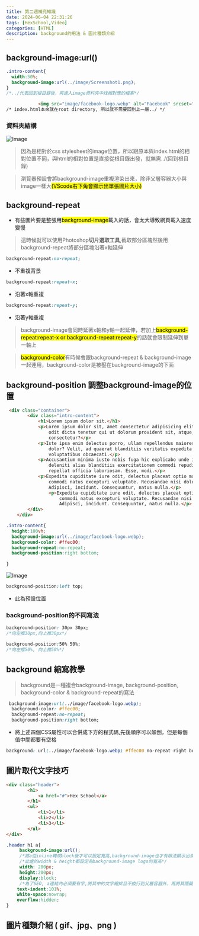 ```yaml
---
title: 第二週補充知識
date: 2024-06-04 22:31:26
tags: [HexSchool,Video]
categories: [HTML]
description: background的用法 & 圖片種類介紹
---
```

## background-image:url()

```css
.intro-content{
  width:50%;
  background-image:url(../image/Screenshot1.png);
}
/*../代表回到根目錄後，再進入image資料夾中找相對應的檔案*/
```
```html
            <img src="image/facebook-logo.webp" alt="Facebook" srcset="">
/* index.html本來就在root directory, 所以就不需要回到上一層../ */
```
### 資料夾結構
![Image](https://i.imgur.com/KaWU84t.png)
>因為是相對於css stylesheet的image位置，所以跟原本與index.html的相對位置不同，與html的相對位置是直接從根目錄出發，就無需../(回到根目錄)

>瀏覽器預設會將background-image重複渲染出來，除非父層容器大小與image一樣大<mark>(VScode右下角會顯示出單張圖片大小)</mark>

## background-repeat 

* 有些圖片要是整張用<mark>background-image</mark>載入的話，會太大導致網頁載入速度變慢

>這時候就可以使用Photoshop**切片選取工具**,截取部分區塊然後用background-repeat將部分區塊沿著x軸延伸
```css
background-repeat:no-repeat;
```
* 不重複背景

```css
background-repeat:repeat-x;
```
* 沿著x軸重複

```css
background-repeat:repeat-y;
```
* 沿著y軸重複

>background-image會同時延著x軸和y軸一起延伸，若加上<mark>background-repeat:repeat-x or background-repeat:repeat-y</mark>的話就會限制延伸到單一軸上

><mark>background-color</mark>有時候會跟background-repeat & background-image一起連用，background-color是被壓在background-image的下面

## background-position 調整background-image的位置
```html
 <div class="container">
        <div class="intro-content">
            <h1>Lorem ipsum dolor sit.</h1>
            <p>Lorem ipsum dolor sit, amet consectetur adipisicing elit. Quod unde rerum, deleniti ea obcaecati sint hic
                odit dicta tenetur qui ut dolorum provident sit, atque, reprehenderit nulla voluptate! Officiis,
                consectetur?</p>
            <p>Iste ipsa enim delectus porro, ullam repellendus maiores quis rem debitis cum, necessitatibus architecto
                dolor? Velit, ad quaerat blanditiis veritatis expedita totam vel voluptatem officiis officia ab modi
                voluptatibus obcaecati.</p>
            <p>Accusantium minima iusto nobis fuga hic explicabo unde illum, perferendis et animi aperiam quaerat, eaque
                deleniti alias blanditiis exercitationem commodi repudiandae ullam consequatur incidunt reiciendis
                repellat officia laboriosam. Esse, modi.</p>
            <p>Expedita cupiditate iure odit, delectus placeat optio magnam assumenda mollitia aspernatur at saepe nisi
                commodi natus excepturi voluptate. Recusandae nisi dolorem, necessitatibus optio aliquam repellat.
                Adipisci, incidunt. Consequuntur, natus nulla.</p>
                <p>Expedita cupiditate iure odit, delectus placeat optio magnam assumenda mollitia aspernatur at saepe nisi
                    commodi natus excepturi voluptate. Recusandae nisi dolorem, necessitatibus optio aliquam repellat.
                    Adipisci, incidunt. Consequuntur, natus nulla.</p>
        </div>
    </div>
```
```css
.intro-content{
  height:100vh;
  background-image:url(../image/facebook-logo.webp);
  background-color: #ffec00;
  background-repeat:no-repeat;
  background-position:right bottom;
  
}
```
![Image](https://i.imgur.com/u9KRxeV.png)

```css
background-position:left top;
```
* 此為預設位置

### background-position的不同寫法   
```css
background-position: 30px 30px;
/*向左推30px,向上推30px*/
```
```css
background-position:50% 50%;
/*向左推50%, 向上推50%*/
```

## background 縮寫教學

>background是一種複合background-image, background-position, background-color & background-repeat的寫法

```css
 background-image:url(../image/facebook-logo.webp);
  background-color: #ffec00;
  background-repeat:no-repeat;
  background-position:right bottom;
```
* 將上述四個CSS屬性可以合併成下方的程式碼,先後順序可以顛倒，但是每個值中間都要有空格

```css
background: url(../image/facebook-logo.webp) #ffec00 no-repeat right bottom;
```
## 圖片取代文字技巧 

```html
<div class="header">
        <h1>
            <a href="#">Hex School</a>
        </h1>
        <ul>
            <li>1</li>
            <li>2</li>
            <li>3</li>
        </ul>
</div>

```
```css
.header h1 a{
     background-image:url();
     /*將a從inline轉成block後才可以設定寬高,background-image也才有辦法顯示出來*/
     /*此處的width & height都設定為background-image logo的寬高*/
     width: 200px;
     height:200px;
     display:block;
     /*為了SEO, a連結內必須要有字,將其中的文字縮排且不換行到父層容器外，再將其隱藏*/
    text-indent:101%;
    white-space:nowrap;
    overflow:hidden;
}
```
## 圖片種類介紹 ( gif、jpg、png )